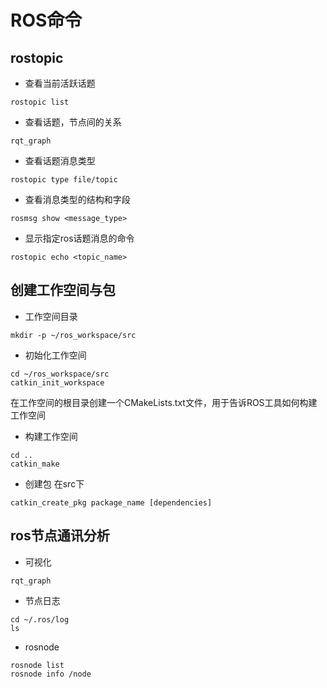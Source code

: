 # ROS命令

## rostopic

- 查看当前活跃话题
```
rostopic list
```

- 查看话题，节点间的关系
```
rqt_graph
```

- 查看话题消息类型
```
rostopic type file/topic
```

- 查看消息类型的结构和字段
```
rosmsg show <message_type>
```

- 显示指定ros话题消息的命令

```
rostopic echo <topic_name>
```


## 创建工作空间与包
- 工作空间目录
```
mkdir -p ~/ros_workspace/src
```

- 初始化工作空间
```
cd ~/ros_workspace/src
catkin_init_workspace
```
在工作空间的根目录创建一个CMakeLists.txt文件，用于告诉ROS工具如何构建工作空间

- 构建工作空间
```
cd ..
catkin_make
```

- 创建包
在src下
```
catkin_create_pkg package_name [dependencies]
```

## ros节点通讯分析
- 可视化
```
rqt_graph
```

- 节点日志
```
cd ~/.ros/log
ls
```

- rosnode
```
rosnode list 
rosnode info /node
```

